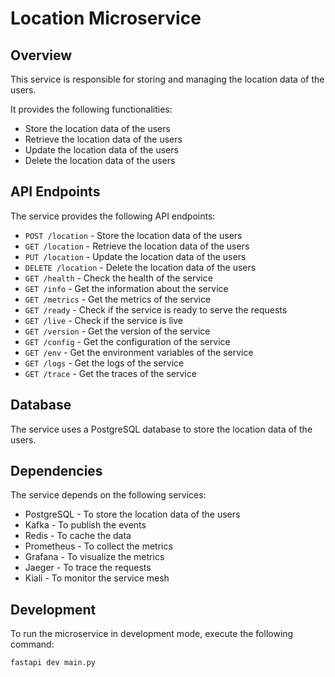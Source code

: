 # Location Microservice

## Overview

This service is responsible for storing and managing the location data of the users. 

It provides the following functionalities:

- Store the location data of the users
- Retrieve the location data of the users
- Update the location data of the users
- Delete the location data of the users

## API Endpoints

The service provides the following API endpoints:

- `POST /location` - Store the location data of the users
- `GET /location` - Retrieve the location data of the users
- `PUT /location` - Update the location data of the users
- `DELETE /location` - Delete the location data of the users
- `GET /health` - Check the health of the service
- `GET /info` - Get the information about the service
- `GET /metrics` - Get the metrics of the service
- `GET /ready` - Check if the service is ready to serve the requests
- `GET /live` - Check if the service is live
- `GET /version` - Get the version of the service
- `GET /config` - Get the configuration of the service
- `GET /env` - Get the environment variables of the service
- `GET /logs` - Get the logs of the service
- `GET /trace` - Get the traces of the service

## Database

The service uses a PostgreSQL database to store the location data of the users.

## Dependencies

The service depends on the following services:

- PostgreSQL - To store the location data of the users
- Kafka - To publish the events
- Redis - To cache the data
- Prometheus - To collect the metrics
- Grafana - To visualize the metrics
- Jaeger - To trace the requests
- Kiali - To monitor the service mesh


## Development

To run the microservice in development mode, execute the following command:

```bash
fastapi dev main.py
```

